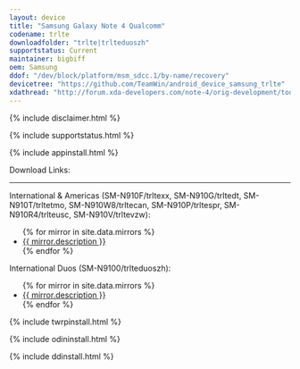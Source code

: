 ```yaml
---
layout: device
title: "Samsung Galaxy Note 4 Qualcomm"
codename: trlte
downloadfolder: "trlte|trlteduoszh"
supportstatus: Current
maintainer: bigbiff
oem: Samsung
ddof: "/dev/block/platform/msm_sdcc.1/by-name/recovery"
devicetree: "https://github.com/TeamWin/android_device_samsung_trlte"
xdathread: "http://forum.xda-developers.com/note-4/orig-development/tool-utility-twrp-2-8-1-x-teamwin-t2956011"
---
```


{% include disclaimer.html %}

{% include supportstatus.html %}

{% include appinstall.html %}

<div class='page-heading'>Download Links:</div>
<hr />
<p class="text">International &amp; Americas (SM-N910F/trltexx, SM-N910G/trltedt, SM-N910T/trltetmo, SM-N910W8/trltecan, SM-N910P/trltespr, SM-N910R4/trlteusc, SM-N910V/trltevzw):</p>
<ul>
{% for mirror in site.data.mirrors %}
  <li>
    <a href="{{ mirror.baseurl }}trlte">
      {{ mirror.description }}
    </a>
  </li>
{% endfor %}
</ul>
<p class="text">International Duos (SM-N9100/trlteduoszh):</p>
<ul>
{% for mirror in site.data.mirrors %}
  <li>
    <a href="{{ mirror.baseurl }}trlteduoszh">
      {{ mirror.description }}
    </a>
  </li>
{% endfor %}
</ul>


{% include twrpinstall.html %}

{% include odininstall.html %}

{% include ddinstall.html %}
